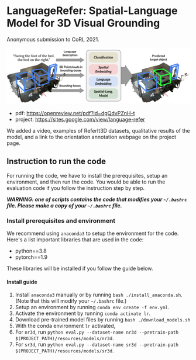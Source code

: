 # LanguageRefer: Spatial-Language Model for 3D Visual Grounding

Anonymous submission to CoRL 2021.

![LR Figure](/resources/lr.png)

* pdf: https://openreview.net/pdf?id=dgQdvPZnH-t
* project: https://sites.google.com/view/language-refer

We added a video, examples of ReferIt3D datasets, qualitative results of the model, 
and a link to the orientation annotation webpage on the project page.


## Instruction to run the code
For running the code, we have to install the prerequisites, setup an environment, and then run the code.
You would be able to run the evaluation code if you follow the instruction step by step.

***WARNING: one of scripts contains the code that modifies your `~/.bashrc` file. 
Please make a copy of your `~/.bashrc` file.***

### Install prerequisites and environment
We recommend using `anaconda3` to setup the environment for the code.
Here's a list important libraries that are used in the code:

* python==3.8
* pytorch==1.9

These libraries will be installed if you follow the guide below.
  
#### Install guide
1. Install `anaconda3` manually or by running `bash ./install_anaconda.sh`. (Note that this will modify your `~/.bashrc` file.)
1. Setup an environment by running `conda env create -f env.yml`.
1. Activate the environment by running `conda activate lr`.
1. Download pre-trained model files by running `bash ./download_models.sh`
1. With the conda environment `lr` activated,
  1. For `nr3d`, run `python eval.py --dataset-name nr3d --pretrain-path $(PROJECT_PATH)/resources/models/nr3d`.
  1. For `sr3d`, run `python eval.py --dataset-name sr3d --pretrain-path $(PROJECT_PATH)/resources/models/sr3d`.
